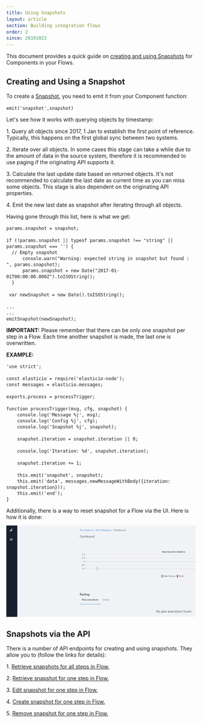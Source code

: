 ```yaml
---
title: Using Snapshots
layout: article
section: Building integration flows
order: 2
since: 20191023
---
```


This document provides a quick guide on [creating and using Snapshots](#creating-a-snapshot) for Components in your Flows.

## Creating and Using a Snapshot
To create a [Snapshot](/getting-started/snapshot-overview.html), you need to emit it from your Component function:

`emit('snapshot',snapshot)`

Let's see how it works with querying objects by timestamp:

1\. Query all objects since 2017, 1 Jan to establish the first point of reference. Typically, this happens on the first global sync between two systems.

2\. Iterate over all objects. In some cases this stage can take a while due to the amount of data in the source system, therefore it is recommended to use paging if the originating API supports it.

3\. Calculate the last update date based on returned objects. It's not recommended to calculate the last date as current time as you can miss some objects. This stage is also dependent on the originating API properties.

4\. Emit the new last date as snapshot after iterating through all objects.

Having gone through this list, here is what we get:

```
params.snapshot = snapshot;

if (!params.snapshot || typeof params.snapshot !== "string" || params.snapshot === '') {
  // Empty snapshot
      console.warn("Warning: expected string in snapshot but found : ", params.snapshot);
      params.snapshot = new Date("2017-01-01T00:00:00.000Z").toISOString();
  }

 var newSnapshot = new Date().toISOString();

...
...
emitSnapshot(newSnapshot);
```

**IMPORTANT:** Please remember that there can be only one snapshot per step in a Flow. Each time another snapshot is made, the last one is overwritten.

**EXAMPLE:**

```
'use strict';

const elasticio = require('elasticio-node');
const messages = elasticio.messages;

exports.process = processTrigger;

function processTrigger(msg, cfg, snapshot) {
    console.log('Message %j', msg);
    console.log('Config %j', cfg);
    console.log('Snapshot %j', snapshot);

    snapshot.iteration = snapshot.iteration || 0;

    console.log('Iteration: %d', snapshot.iteration);

    snapshot.iteration += 1;

    this.emit('snapshot', snapshot);
    this.emit('data', messages.newMessageWithBody({iteration: snapshot.iteration}));
    this.emit('end');
}
```

Additionally, there is a way to reset snapshot for a Flow via the UI. Here is how it is done:

![Resetting snapshots via UI](/assets/img/integrator-guide/using-snapshots/reset-snapshot.gif)

## Snapshots via the API
There is a number of API endpoints for creating and using snapshots. They allow you to (follow the links for details):

1\. [Retrieve snapshots for all steps in Flow.]({{site.data.tenant.apiBaseUri}}/docs/v2/#retrieve-snapshots-for-all-steps-in-flow)

2\. [Retrieve snapshot for one step in Flow.]({{site.data.tenant.apiBaseUri}}/docs/v2/#retrieve-snapshot-for-one-step-in-flow)

3\. [Edit snapshot for one step in Flow.]({{site.data.tenant.apiBaseUri}}/docs/v2/#edit-snapshot-for-one-step-in-flow)

4\. [Create snapshot for one step in Flow.]({{site.data.tenant.apiBaseUri}}/docs/v2/#create-snapshot-for-one-step-in-flow)

5\. [Remove snapshot for one step in Flow.]({{site.data.tenant.apiBaseUri}}/docs/v2/#remove-snapshot-for-one-step-in-flow)
